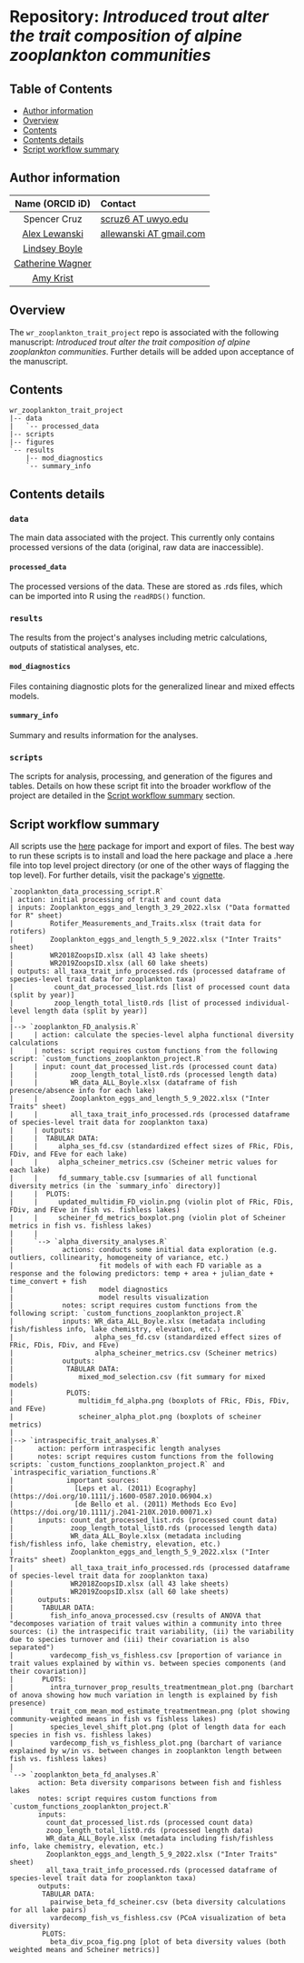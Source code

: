 # Repository: *Introduced trout alter the trait composition of alpine zooplankton communities*

## Table of Contents
- [Author information](#author-information)
- [Overview](#overview)
- [Contents](#contents)
- [Contents details](#contents-details)
- [Script workflow summary](#script-workflow-summary)


## Author information
Name (ORCID iD)| Contact
:-----:|:-----
Spencer Cruz|[scruz6 AT uwyo.edu](mailto:scruz6@uwyo.edu)
[Alex Lewanski](https://orcid.org/0000-0001-5843-0837)|[allewanski AT gmail.com](mailto:allewanski@gmail.com)
[Lindsey Boyle](https://orcid.org/0009-0007-8825-5700) |
[Catherine Wagner](https://orcid.org/0000-0001-8585-6120)|
[Amy Krist](https://orcid.org/0000-0001-5370-988X)|

## Overview
The `wr_zooplankton_trait_project` repo is associated with the following manuscript: *Introduced trout alter the trait composition of alpine zooplankton communities*. Further details will be added upon acceptance of the manuscript.

## Contents
```
wr_zooplankton_trait_project
|-- data
|   `-- processed_data
|-- scripts
|-- figures
`-- results
    |-- mod_diagnostics
    `-- summary_info
```

## Contents details
### `data`
The main data associated with the project. This currently only contains processed versions of the data (original, raw data are inaccessible).

#### `processed_data`
The processed versions of the data. These are stored as .rds files, which can be imported into R using the `readRDS()` function.

### `results`
The results from the project's analyses including metric calculations, outputs of statistical analyses, etc.

#### `mod_diagnostics`
Files containing diagnostic plots for the generalized linear and mixed effects models.

#### `summary_info`
Summary and results information for the analyses.

### `scripts`
The scripts for analysis, processing, and generation of the figures and tables. Details on how these script fit into the broader workflow of the project are detailed in the [Script workflow summary](#script-workflow-summary) section.


## Script workflow summary
All scripts use the [here](https://here.r-lib.org) package for import and export of files. The best way to run these scripts is to install and load the here package and place a .here file into top level project directory (or one of the other ways of flagging the top level). For further details, visit the package's [vignette](https://cran.r-project.org/web/packages/here/vignettes/here.html).


```
`zooplankton_data_processing_script.R`
| action: initial processing of trait and count data
| inputs: Zooplankton_eggs_and_length_3_29_2022.xlsx ("Data formatted for R" sheet)
|         Rotifer_Measurements_and_Traits.xlsx (trait data for rotifers)
|         Zooplankton_eggs_and_length_5_9_2022.xlsx ("Inter Traits" sheet)
|         WR2018ZoopsID.xlsx (all 43 lake sheets)
|         WR2019ZoopsID.xlsx (all 60 lake sheets)
| outputs: all_taxa_trait_info_processed.rds (processed dataframe of species-level trait data for zooplankton taxa)
|          count_dat_processed_list.rds [list of processed count data (split by year)]
|          zoop_length_total_list0.rds [list of processed individual-level length data (split by year)]
|
|--> `zooplankton_FD_analysis.R`
|     | action: calculate the species-level alpha functional diversity calculations
|     | notes: script requires custom functions from the following script: `custom_functions_zooplankton_project.R`
|     | input: count_dat_processed_list.rds (processed count data)
|     |        zoop_length_total_list0.rds (processed length data)
|     |        WR_data_ALL_Boyle.xlsx (dataframe of fish presence/absence info for each lake)
|     |        Zooplankton_eggs_and_length_5_9_2022.xlsx ("Inter Traits" sheet)
|     |        all_taxa_trait_info_processed.rds (processed dataframe of species-level trait data for zooplankton taxa)
|     | outputs:
|     |  TABULAR DATA:
|     |     alpha_ses_fd.csv (standardized effect sizes of FRic, FDis, FDiv, and FEve for each lake)
|     |     alpha_scheiner_metrics.csv (Scheiner metric values for each lake)
|     |     fd_summary_table.csv [summaries of all functional diversity metrics (in the `summary_info` directory)]
|     |  PLOTS:
|     |     updated_multidim_FD_violin.png (violin plot of FRic, FDis, FDiv, and FEve in fish vs. fishless lakes)
|     |     scheiner_fd_metrics_boxplot.png (violin plot of Scheiner metrics in fish vs. fishless lakes)
|     |    
|     `--> `alpha_diversity_analyses.R`
|            actions: conducts some initial data exploration (e.g. outliers, collinearity, homogeneity of variance, etc.)
|                     fit models of with each FD variable as a response and the folowing predictors: temp + area + julian_date + time_convert + fish
|                     model diagnostics
|                     model results visualization
|	         notes: script requires custom functions from the following script: `custom_functions_zooplankton_project.R`
|            inputs: WR_data_ALL_Boyle.xlsx (metadata including fish/fishless info, lake chemistry, elevation, etc.)
|             	     alpha_ses_fd.csv (standardized effect sizes of FRic, FDis, FDiv, and FEve)
|           	     alpha_scheiner_metrics.csv (Scheiner metrics)
|            outputs:
|	          TABULAR DATA:
|	             mixed_mod_selection.csv (fit summary for mixed models)
|	          PLOTS:
|	             multidim_fd_alpha.png (boxplots of FRic, FDis, FDiv, and FEve)
|	             scheiner_alpha_plot.png (boxplots of scheiner metrics)
|      
|--> `intraspecific_trait_analyses.R`
|      action: perform intraspecific length analyses
|      notes: script requires custom functions from the following scripts: `custom_functions_zooplankton_project.R` and `intraspecific_variation_functions.R`
|             important sources:
|               [Leps et al. (2011) Ecography](https://doi.org/10.1111/j.1600-0587.2010.06904.x)
|               [de Bello et al. (2011) Methods Eco Evo](https://doi.org/10.1111/j.2041-210X.2010.00071.x)
|      inputs: count_dat_processed_list.rds (processed count data)
|              zoop_length_total_list0.rds (processed length data)
|              WR_data_ALL_Boyle.xlsx (metadata including fish/fishless info, lake chemistry, elevation, etc.)
|              Zooplankton_eggs_and_length_5_9_2022.xlsx ("Inter Traits" sheet)
|              all_taxa_trait_info_processed.rds (processed dataframe of species-level trait data for zooplankton taxa)
|              WR2018ZoopsID.xlsx (all 43 lake sheets)
|              WR2019ZoopsID.xlsx (all 60 lake sheets)             
|      outputs: 
|	    TABULAR DATA:
|         fish_info_anova_processed.csv (results of ANOVA that "decomposes variation of trait values within a community into three sources: (i) the intraspecific trait variability, (ii) the variability due to species turnover and (iii) their covariation is also separated")
|	      vardecomp_fish_vs_fishless.csv [proportion of variance in trait values explained by within vs. between species components (and their covariation)]
|       PLOTS: 
|         intra_turnover_prop_results_treatmentmean_plot.png (barchart of anova showing how much variation in length is explained by fish presence)
|         trait_com_mean_mod_estimate_treatmentmean.png (plot showing community-weighted means in fish vs fishless lakes)
|         species_level_shift_plot.png (plot of length data for each species in fish vs. fishless lakes)
|         vardecomp_fish_vs_fishless_plot.png (barchart of variance explained by w/in vs. between changes in zooplankton length between fish vs. fishless lakes)
|
`--> `zooplankton_beta_fd_analyses.R`
       action: Beta diversity comparisons between fish and fishless lakes
       notes: script requires custom functions from `custom_functions_zooplankton_project.R`
       inputs:
         count_dat_processed_list.rds (processed count data)
         zoop_length_total_list0.rds (processed length data)
         WR_data_ALL_Boyle.xlsx (metadata including fish/fishless info, lake chemistry, elevation, etc.)
         Zooplankton_eggs_and_length_5_9_2022.xlsx ("Inter Traits" sheet)
         all_taxa_trait_info_processed.rds (processed dataframe of species-level trait data for zooplankton taxa)
       outputs: 
 	    TABULAR DATA:
          pairwise_beta_fd_scheiner.csv (beta diversity calculations for all lake pairs)
 	      vardecomp_fish_vs_fishless.csv (PCoA visualization of beta diversity)
        PLOTS: 
          beta_div_pcoa_fig.png [plot of beta diversity values (both weighted means and Scheiner metrics)]   


```


